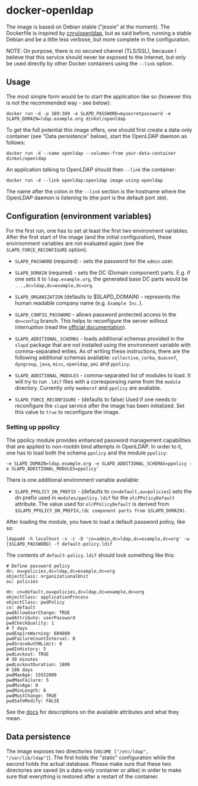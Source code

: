 docker-openldap
===============

The image is based on Debian stable ("jessie" at the moment).  The Dockerfile is inspired by
[cnry/openldap](https://registry.hub.docker.com/u/cnry/openldap/), but as said
before, running a stable Debian and be a little less verbose, but more complete
in the configuration.

NOTE: On purpose, there is no secured channel (TLS/SSL), because I believe that
this service should never be exposed to the internet, but only be used directly
by other Docker containers using the `--link` option.

Usage
-----

The most simple form would be to start the application like so (however this is
not the recommended way - see below):

    docker run -d -p 389:389 -e SLAPD_PASSWORD=mysecretpassword -e SLAPD_DOMAIN=ldap.example.org dinkel/openldap

To get the full potential this image offers, one should first create a data-only
container (see "Data persistence" below), start the OpenLDAP daemon as follows:

    docker run -d --name openldap --volumes-from your-data-container dinkel/openldap

An application talking to OpenLDAP should then `--link` the container:

    docker run -d --link openldap:openldap image-using-openldap

The name after the colon in the `--link` section is the hostname where the
OpenLDAP daemon is listening to (the port is the default port `389`).

Configuration (environment variables)
-------------------------------------

For the first run, one has to set at least the first two environment variables.
After the first start of the image (and the initial configuration), these
envirnonment variables are not evaluated again (see the
`SLAPD_FORCE_RECONFIGURE` option).

* `SLAPD_PASSWORD` (required) - sets the password for the `admin` user.
* `SLAPD_DOMAIN` (required) - sets the DC (Domain component) parts. E.g. if one sets
it to `ldap.example.org`, the generated base DC parts would be `...,dc=ldap,dc=example,dc=org`.
* `SLAPD_ORGANIZATION` (defaults to $SLAPD_DOMAIN) - represents the human readable
company name (e.g. `Example Inc.`).
* `SLAPD_CONFIG_PASSWORD` - allows password protected access to the `dn=config`
branch. This helps to reconfigure the server without interruption (read the
[official documentation](http://www.openldap.org/doc/admin24/guide.html#Configuring%20slapd)).
* `SLAPD_ADDITIONAL_SCHEMAS` - loads additional schemas provided in the `slapd`
package that are not installed using the environment variable with comma-separated
enties. As of writing these instructions, there are the following additional schemas
available: `collective`, `corba`, `duaconf`, `dyngroup`, `java`, `misc`, `openldap`,
`pmi` and `ppolicy`.
* `SLAPD_ADDITIONAL_MODULES` - comma-separated list of modules to load. It will try
to run `.ldif` files with a corresponsing name from the `module` directory.
Currently only `memberof` and `ppolicy` are avaliable.

* `SLAPD_FORCE_RECONFIGURE` - (defaults to false)  Used if one needs to reconfigure
the `slapd` service after the image has been initialized.  Set this value to `true`
to reconfigure the image.

### Setting up ppolicy

The ppolicy module provides enhanced password management capabilities that are
applied to non-rootdn bind attempts in OpenLDAP. In order to it, one has to load
both the schema `ppolicy` and the module `ppolicy`:

```
-e SLAPD_DOMAIN=ldap.example.org -e SLAPD_ADDITIONAL_SCHEMAS=ppolicy -e SLAPD_ADDITIONAL_MODULES=ppolicy`
```

There is one additional environment variable available:

* `SLAPD_PPOLICY_DN_PREFIX` - (defaults to `cn=default,ou=policies`) sets the dn
prefix used in `modules/ppolicy.ldif` for the `olcPPolicyDefault` attribute.  The
value used for `olcPPolicyDefault` is derived from `$SLAPD_PPOLICY_DN_PREFIX,(dc
component parts from $SLAPD_DOMAIN)`.

After loading the module, you have to load a default password policy, like so:

```
ldapadd -h localhost -x -c -D 'cn=admin,dc=ldap,dc=example,dc=org' -w [$SLAPD_PASSWORD] -f default-policy.ldif
```

The contents of `default-policy.ldif` should look something like this:

```
# Define password policy
dn: ou=policies,dc=ldap,dc=example,dc=org
objectClass: organizationalUnit
ou: policies

dn: cn=default,ou=policies,dc=ldap,dc=example,dc=org
objectClass: applicationProcess
objectClass: pwdPolicy
cn: default
pwdAllowUserChange: TRUE
pwdAttribute: userPassword
pwdCheckQuality: 1
# 7 days
pwdExpireWarning: 604800
pwdFailureCountInterval: 0
pwdGraceAuthNLimit: 0
pwdInHistory: 5
pwdLockout: TRUE
# 30 minutes
pwdLockoutDuration: 1800
# 180 days
pwdMaxAge: 15552000
pwdMaxFailure: 5
pwdMinAge: 0
pwdMinLength: 6
pwdMustChange: TRUE
pwdSafeModify: FALSE
```

See the [docs](http://www.zytrax.com/books/ldap/ch6/ppolicy.html) for descriptions
on the available attributes and what they mean.

## Data persistence

The image exposes two directories (`VOLUME ["/etc/ldap", "/var/lib/ldap"]`).
The first holds the "static" configuration while the second holds the actual
database. Please make sure that these two directories are saved (in a data-only
container or alike) in order to make sure that everything is restored after a
restart of the container.
